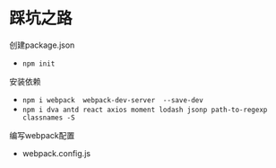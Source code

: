 # 踩坑之路
创建package.json
* `npm init`

安装依赖
* `npm i webpack  webpack-dev-server  --save-dev`
* `npm i dva antd react axios moment lodash jsonp path-to-regexp classnames -S`

编写webpack配置
*  webpack.config.js